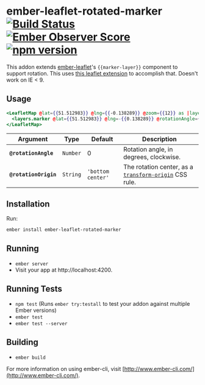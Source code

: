 # ember-leaflet-rotated-marker [![Build Status](https://travis-ci.org/miguelcobain/ember-leaflet-rotated-marker.svg)](https://travis-ci.org/miguelcobain/ember-leaflet-rotated-marker) [![Ember Observer Score](http://emberobserver.com/badges/ember-leaflet-rotated-marker.svg)](http://emberobserver.com/addons/ember-leaflet-rotated-marker) [![npm version](https://badge.fury.io/js/ember-leaflet-rotated-marker.svg)](https://badge.fury.io/js/ember-leaflet-rotated-marker)

This addon extends [ember-leaflet](http://www.ember-leaflet.com/)'s `{{marker-layer}}` component to support rotation.
This uses [this leaflet extension](https://github.com/bbecquet/Leaflet.RotatedMarker) to accomplish that. Doesn't work on IE < 9.

## Usage

```hbs
<LeafletMap @lat={{51.512983}} @lng={{-0.138289}} @zoom={{12}} as |layers|>
  <layers.marker @lat={{51.512983}} @lng=-{{0.138289}} @rotationAngle={{90}} @rotationOrigin="25% 25%">
</LeafletMap>
```

Argument | Type | Default | Description  
-------|------|---------|------------
**`@rotationAngle`** | `Number` | 0 | Rotation angle, in degrees, clockwise.
**`@rotationOrigin`** | `String` | `'bottom center'` | The rotation center, as a [`transform-origin`](https://developer.mozilla.org/en-US/docs/Web/CSS/transform-origin) CSS rule.

## Installation

Run:
```bash
ember install ember-leaflet-rotated-marker
```

## Running

* `ember server`
* Visit your app at http://localhost:4200.

## Running Tests

* `npm test` (Runs `ember try:testall` to test your addon against multiple Ember versions)
* `ember test`
* `ember test --server`

## Building

* `ember build`

For more information on using ember-cli, visit [http://www.ember-cli.com/](http://www.ember-cli.com/).
